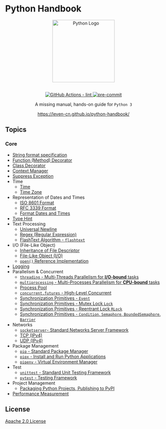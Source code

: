 # Python Handbook

<section align="center">
  <img src="https://raw.githubusercontent.com/leven-cn/python-handbook/main/.python-logo.png"
    alt="Python Logo" width="200" height="200" title="Python Logo">
  <br><br>
  <p>
    <a href="https://github.com/leven-cn/python-handbook/actions/workflows/lint.yml">
      <img src="https://github.com/leven-cn/python-handbook/actions/workflows/lint.yml/badge.svg"
      alt="GitHub Actions - lint" style="max-width:100%;">
    </a>
    <a href="https://github.com/pre-commit/pre-commit">
      <img src="https://img.shields.io/badge/pre--commit-enabled-brightgreen?logo=pre-commit&logoColor=white"
      alt="pre-commit" style="max-width:100%;">
    </a>
  </p>
  <p>A missing manual, hands-on guide for <code>Python 3</code></p>
  <p><a href="https://leven-cn.github.io/python-handbook/">https://leven-cn.github.io/python-handbook/</a></p>
</section>

## Topics

<!-- markdownlint-disable line-length -->

### Core

- [String format specification](recipes/core/str_fmt_spec)
- [Function (Method) Decorator](recipes/core/function_decorator)
- [Class Decorator](recipes/core/class_decorator)
- [Context Manager](recipes/core/context_manager)
- [Suppress Exception](https://leven-cn.github.io/python-handbook/recipes/core/suppress_exception)
- Time
  - [Time](recipes/core/time)
  - [Time Zone](recipes/core/timezone)
- Representation of Dates and Times
  - [ISO 8601 Format](recipes/core/iso_8601_fmt)
  - [RFC 3339 Format](recipes/core/rfc_3339_fmt)
  - [Format Dates and Times](recipes/core/time_str_fmt)
- [Type Hint](recipes/core/type_hint)
- Text Processing
  - [Universal Newline](recipes/core/universal_newline)
  - [Regex (Regular Expression)](recipes/core/regex)
  - [FlashText Algorithm - `flashtext`](recipes/core/flashtext)
- I/O (File-Like Object)
  - [Inheritance of File Descriptor](recipes/core/fd_inheritable)
  - [File-Like Object (I/O)](recipes/core/file_object)
  - [`open()` Reference Implementation](recipes/core/open)
- [Logging](recipes/core/logging)
- Parallelism & Concurrent
  - [`threading` - Multi-Threads Parallelism for **I/O-bound** tasks](recipes/core/multi_threads)
  - [`multiprocessing` - Multi-Processes Parallelism for **CPU-bound** tasks](recipes/core/multi_processes)
  - [Process Pool](recipes/core/process_pool)
  - [`concurrent.futures` - High-Level Concurrent](recipes/core/concurrent)
  - [Synchronization Primitives - `Event`](recipes/core/synchronization_event)
  - [Synchronization Primitives - Mutex Lock `Lock`](recipes/core/synchronization_lock)
  - [Synchronization Primitives - Reentrant Lock `RLock`](recipes/core/synchronization_rlock)
  - [Synchronization Primitives - `Condition`, `Semaphore`, `BoundedSemaphore`, `Barrier`](recipes/core/synchronization)
- Networks
  - [`socketserver`- Standard Networks Server Framework](recipes/core/socketserver)
  - [TCP (IPv4)](recipes/core/tcp_ipv4)
  - [UDP (IPv4)](recipes/core/udp_ipv4)
- Package Management
  - [`pip` - Standard Package Manager](recipes/core/pip)
  - [`pipx` - Install and Run Python Applications](recipes/core/pipx)
  - [`pipenv` - Virtual Environment Manager](recipes/core/pipenv)
- Test
  - [`unittest` - Standard Unit Testing Framework](recipes/core/unittest)
  - [`pytest` - Testing Framework](recipes/core/pytest)
- Project Management
  - [Packaging Python Projects, Publishing to PyPI](recipes/package)
- [Performance Measurement](recipes/perf)

<!-- markdownlint-enable line-length -->

## License

[Apache 2.0 License](https://github.com/leven-cn/python-handbook/blob/main/LICENSE)
